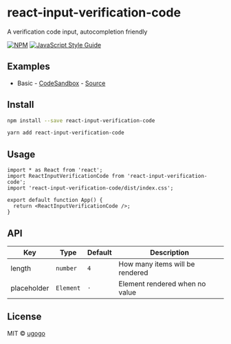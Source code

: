 # react-input-verification-code

A verification code input, autocompletion friendly

[![NPM](https://img.shields.io/npm/v/react-input-verification-code.svg)](https://www.npmjs.com/package/react-input-verification-code) [![JavaScript Style Guide](https://img.shields.io/badge/code_style-standard-brightgreen.svg)](https://standardjs.com)

## Examples

- Basic - [CodeSandbox](https://codesandbox.io/s/basic-6ejdp) - [Source](https://github.com/ugogo/react-input-verification-code/tree/master/example/src/Basic.tsx)

## Install

```bash
npm install --save react-input-verification-code
```

```bash
yarn add react-input-verification-code
```

## Usage

```tsx
import * as React from 'react';
import ReactInputVerificationCode from 'react-input-verification-code';
import 'react-input-verification-code/dist/index.css';

export default function App() {
  return <ReactInputVerificationCode />;
}
```

## API

| Key         | Type      | Default | Description                     |
| ----------- | --------- | ------- | ------------------------------- |
| length      | `number`  | `4`     | How many items will be rendered |
| placeholder | `Element` | `·`     | Element rendered when no value  |

## License

MIT © [ugogo](https://github.com/ugogo)
